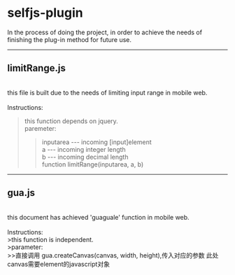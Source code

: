 # selfjs-plugin
In the process of doing the project, in order to achieve the needs of finishing the plug-in method for future use.

-----------------------------------------------------------------------------------------------------------------
## limitRange.js<br>
 <br>
this file is built due to the needs of limiting input range in mobile web.<br>
<br>
Instructions:<br>
>this function depends on jquery.<br>
>paremeter:<br>
>>inputarea --- incoming [input]element<br>
>>a --- incoming integer length<br>
>>b --- incoming  decimal length<br>
>>function limitRange(inputarea, a, b)<br>

-----------------------------------------------------

## gua.js<br>
 <br>
this document has achieved 'guaguale' function in mobile web.<br>
<br>
Instructions:<br>
>this function is independent.<br>
>parameter:<br>
>>直接调用 gua.createCanvas(canvas, width, height),传入对应的参数 此处canvas需要element的javascript对象
